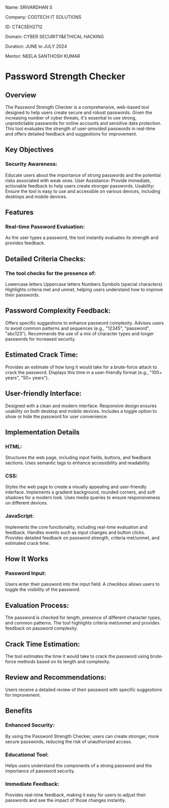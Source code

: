 Name: SRIVARDHAN S

Company: CODTECH IT SOLUTIONS

ID: CT4CSEH2712

Domain: CYBER SECURITY&ETHICAL HACKING

Duration: JUNE to JULY 2024

Mentor: NEELA SANTHOSH KUMAR


<h1>Password Strength Checker</h1>


<h2>Overview</h2>

The Password Strength Checker is a comprehensive, web-based tool designed to help users create secure and robust passwords. Given the increasing number of cyber threats, it's essential to use strong, unpredictable passwords for online accounts and sensitive data protection. This tool evaluates the strength of user-provided passwords in real-time and offers detailed feedback and suggestions for improvement.

<h2>Key Objectives</h2>

<h3>Security Awareness:</h3> Educate users about the importance of strong passwords and the potential risks associated with weak ones.
</h3>User Assistance:</h3> Provide immediate, actionable feedback to help users create stronger passwords.
</h3>Usability:</h3> Ensure the tool is easy to use and accessible on various devices, including desktops and mobile devices.

<h2>Features</h2>

<h3>Real-time Password Evaluation:</h3>
As the user types a password, the tool instantly evaluates its strength and provides feedback.

<h2>Detailed Criteria Checks:</h2>
<h3>The tool checks for the presence of:</h3>
Lowercase letters
Uppercase letters
Numbers
Symbols (special characters)
Highlights criteria met and unmet, helping users understand how to improve their passwords.

<h2>Password Complexity Feedback:</h2>
Offers specific suggestions to enhance password complexity.
Advises users to avoid common patterns and sequences (e.g., "12345", "password", "abc123").
Recommends the use of a mix of character types and longer passwords for increased security.

<h2>Estimated Crack Time:</h2>
Provides an estimate of how long it would take for a brute-force attack to crack the password.
Displays this time in a user-friendly format (e.g., "100+ years", "50+ years").

<h2>User-friendly Interface:</h2>
Designed with a clean and modern interface.
Responsive design ensures usability on both desktop and mobile devices.
Includes a toggle option to show or hide the password for user convenience.

<h2>Implementation Details</h2>
<h3>HTML:</h3>
Structures the web page, including input fields, buttons, and feedback sections.
Uses semantic tags to enhance accessibility and readability.

<h3>CSS:</h3>
Styles the web page to create a visually appealing and user-friendly interface.
Implements a gradient background, rounded corners, and soft shadows for a modern look.
Uses media queries to ensure responsiveness on different devices.

<h3>JavaScript:</h3>
Implements the core functionality, including real-time evaluation and feedback.
Handles events such as input changes and button clicks.
Provides detailed feedback on password strength, criteria met/unmet, and estimated crack time.

<h2>How It Works</h2>
<h3>Password Input:</h3>
Users enter their password into the input field.
A checkbox allows users to toggle the visibility of the password.

<h2>Evaluation Process:</h2>
The password is checked for length, presence of different character types, and common patterns.
The tool highlights criteria met/unmet and provides feedback on password complexity.

<h2>Crack Time Estimation:</h2>
The tool estimates the time it would take to crack the password using brute-force methods based on its length and complexity.

<h2>Review and Recommendations:</h2>
Users receive a detailed review of their password with specific suggestions for improvement.

<h2>Benefits</h2>

<h3>Enhanced Security:</h3> By using the Password Strength Checker, users can create stronger, more secure passwords, reducing the risk of unauthorized access.
<h3>Educational Tool:</h3> Helps users understand the components of a strong password and the importance of password security.
<h3>Immediate Feedback:</h3> Provides real-time feedback, making it easy for users to adjust their passwords and see the impact of those changes instantly. 
